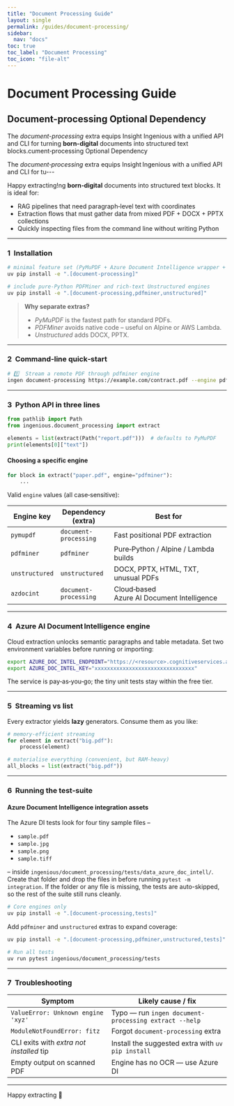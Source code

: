 ```yaml
---
title: "Document Processing Guide"
layout: single
permalink: /guides/document-processing/
sidebar:
  nav: "docs"
toc: true
toc_label: "Document Processing"
toc_icon: "file-alt"
---
```


# Document Processing Guide

## Document-processing Optional Dependency

The *document-processing* extra equips Insight Ingenious with a unified API and CLI for turning **born-digital** documents into structured text blocks.cument‑processing Optional Dependency

The *document‑processing* extra equips Insight Ingenious with a unified API and CLI for tu---

Happy extracting!ng **born‑digital** documents into structured text blocks.
It is ideal for:

* RAG pipelines that need paragraph‑level text with coordinates
* Extraction flows that must gather data from mixed PDF + DOCX + PPTX collections
* Quickly inspecting files from the command line without writing Python

---

### 1  Installation

```bash
# minimal feature set (PyMuPDF + Azure Document Intelligence wrapper + CLI)
uv pip install -e ".[document-processing]"

# include pure‑Python PDFMiner and rich‑text Unstructured engines
uv pip install -e ".[document-processing,pdfminer,unstructured]"
```

> **Why separate extras?**
>
> * *PyMuPDF* is the fastest path for standard PDFs.
> * *PDFMiner* avoids native code – useful on Alpine or AWS Lambda.
> * *Unstructured* adds DOCX, PPTX.

---

### 2  Command‑line quick‑start

```bash
# 1️⃣  Stream a remote PDF through pdfminer engine
ingen document-processing https://example.com/contract.pdf --engine pdfminer --out pages_pdfminer.jsonl
```

---

### 3  Python API in three lines

```python
from pathlib import Path
from ingenious.document_processing import extract

elements = list(extract(Path("report.pdf")))  # defaults to PyMuPDF
print(elements[0]["text"])
```

#### Choosing a specific engine

```python
for block in extract("paper.pdf", engine="pdfminer"):
    ...
```

Valid `engine` values (all case‑sensitive):

| Engine key     | Dependency (extra)    | Best for                                   |
| -------------- | --------------------- | ------------------------------------------ |
| `pymupdf`      | `document-processing` | Fast positional PDF extraction             |
| `pdfminer`     | `pdfminer`            | Pure‑Python / Alpine / Lambda builds       |
| `unstructured` | `unstructured`        | DOCX, PPTX, HTML, TXT, unusual PDFs        |
| `azdocint`     | `document-processing` | Cloud‑based Azure AI Document Intelligence |

---

### 4  Azure AI Document Intelligence engine

Cloud extraction unlocks semantic paragraphs and table metadata. Set two environment variables before running or importing:

```bash
export AZURE_DOC_INTEL_ENDPOINT="https://<resource>.cognitiveservices.azure.com"
export AZURE_DOC_INTEL_KEY="xxxxxxxxxxxxxxxxxxxxxxxxxxxxxxxx"
```

The service is pay‑as‑you‑go; the tiny unit tests stay within the free tier.

---

### 5  Streaming vs list

Every extractor yields **lazy** generators. Consume them as you like:

```python
# memory‑efficient streaming
for element in extract("big.pdf"):
    process(element)

# materialise everything (convenient, but RAM‑heavy)
all_blocks = list(extract("big.pdf"))
```

---

### 6  Running the test‑suite

#### Azure Document Intelligence integration assets

The Azure DI tests look for four tiny sample files –

* `sample.pdf`
* `sample.jpg`
* `sample.png`
* `sample.tiff`

– inside `ingenious/document_processing/tests/data_azure_doc_intell/`.
Create that folder and drop the files in before running `pytest -m integration`.
If the folder or any file is missing, the tests are auto-skipped, so the rest of the suite still runs cleanly.

```bash
# Core engines only
uv pip install -e ".[document-processing,tests]"
```

Add `pdfminer` and `unstructured` extras to expand coverage:

```bash
uv pip install -e ".[document-processing,pdfminer,unstructured,tests]"

# Run all tests
uv run pytest ingenious/document_processing/tests
```

---

### 7  Troubleshooting

| Symptom                                  | Likely cause / fix                                    |
| ---------------------------------------- | ----------------------------------------------------- |
| `ValueError: Unknown engine 'xyz'`       | Typo — run `ingen document-processing extract --help` |
| `ModuleNotFoundError: fitz`              | Forgot `document-processing` extra                    |
| CLI exits with *extra not installed* tip | Install the suggested extra with `uv pip install`     |
| Empty output on scanned PDF              | Engine has no OCR — use Azure DI                      |

---

Happy extracting 📑
